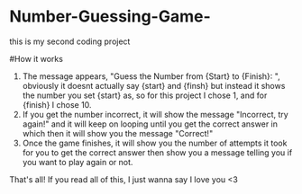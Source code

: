 # Number-Guessing-Game-
this is my second coding project

#How it works
1. The message appears, "Guess the Number from {Start} to {Finish}: ", obviously it doesnt actually say {start} and {finsh} but instead it shows the number you set {start} as, so for this project I chose 1, and for {finish} I chose 10.
2. If you get the number incorrect, it will show the message "Incorrect, try again!" and it will keep on looping until you get the correct answer in which then it will show you the message "Correct!"
3. Once the game finishes, it will show you the number of attempts it took for you to get the correct answer then show you a message telling you if you want to play again or not. 

That's all! If you read all of this, I just wanna say I love you <3
